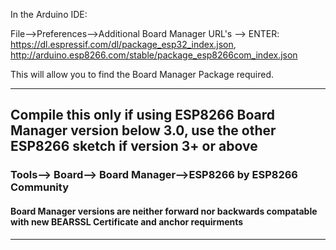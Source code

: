 In the Arduino IDE:
 
File-->Preferences-->Additional Board Manager  URL's --> 
ENTER:
https://dl.espressif.com/dl/package_esp32_index.json, http://arduino.esp8266.com/stable/package_esp8266com_index.json

This will allow you to find the Board Manager Package required.
 
 ----------------------------
 
 ##  Compile this only if using ESP8266 Board Manager version below 3.0, use the other ESP8266 sketch if version 3+ or above
 
 ### Tools--> Board--> Board Manager-->ESP8266 by ESP8266 Community
 
#### Board Manager versions are neither forward nor backwards compatable with new BEARSSL Certificate and anchor requirments
 --------------------------------
